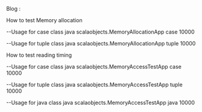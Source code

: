 
Blog : 

How to test Memory allocation

--Usage for case class
java scalaobjects.MemoryAllocationApp case 10000


--Usage for tuple class
java scalaobjects.MemoryAllocationApp tuple 10000


How to test reading timing

--Usage for case class
java scalaobjects.MemoryAccessTestApp case 10000


--Usage for tuple class
java scalaobjects.MemoryAccessTestApp tuple 10000


--Usage for java class
java scalaobjects.MemoryAccessTestApp java 10000